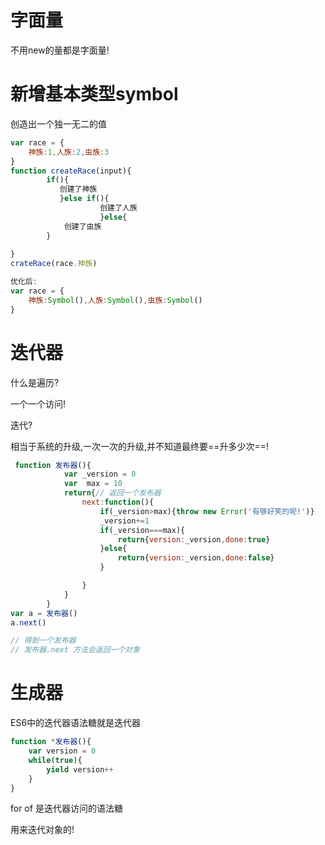 # 字面量

不用new的量都是字面量!



# 新增基本类型symbol

创造出一个独一无二的值



```javascript
var race = {
    神族:1,人族:2,虫族:3
}
function createRace(input){
        if(){
           创建了神族
           }else if(){
                    创建了人族
                    }else{
            创建了虫族
        }
        
}
crateRace(race.神族)

优化后:
var race = {
    神族:Symbol(),人族:Symbol(),虫族:Symbol()
}

```



# 迭代器



什么是遍历?

一个一个访问!

迭代?

相当于系统的升级,一次一次的升级,并不知道最终要==升多少次==!

```javascript
 function 发布器(){
            var _version = 0
            var  max = 10
            return{// 返回一个发布器
                next:function(){
                    if(_version>max){throw new Error('有够好笑的呢!')}
                    _version+=1
                    if(_version===max){
                        return{version:_version,done:true}
                    }else{
                        return{version:_version,done:false}
                    }

                }
            }
        }
var a = 发布器()
a.next()

// 得到一个发布器
// 发布器.next 方法会返回一个对象
```





# 生成器

ES6中的迭代器语法糖就是迭代器

```javascript
function *发布器(){
    var version = 0
    while(true){
        yield version++
    }
}
```



for of 是迭代器访问的语法糖

用来迭代对象的!



